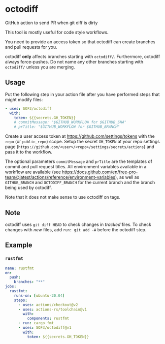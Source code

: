 # octodiff
GitHub action to send PR when git diff is dirty

This tool is mostly useful for code style workflows.

You need to provide an access token so that
octodiff can create branches and pull requests for you.

octodiff **only** affects branches starting with `octodiff/`.
Furthermore, octodiff always force-pushes.
Do not name any other branches starting with `octodiff/`
unless you are merging.

## Usage
Put the following step in your action file
after you have performed steps that might modify files:
```yaml
- uses: SOF3/octodiff
  with:
    token: ${{secrets.GH_TOKEN}}
    # commitMessage: "$GITHUB_WORKFLOW for $GITHUB_SHA"
    # prTitle: "$GITHUB_WORKFLOW for $GITHUB_BRANCH"
```

Create a user access token at <https://github.com/settings/tokens>
with the `repo` (or `public_repo`) scope.
Setup the secret `GH_TOKEN` at your repo settings page
(`https://github.com/<user>/<repo>/settings/secrets/actions`)
and pass it to the workflow.

The optional parameters `commitMessage` and `prTitle`
are the templates of commit and pull request titles.
All environment variables available in a workflow are available
(see <https://docs.github.com/en/free-pro-team@latest/actions/reference/environment-variables>),
as well as `GITHUB_BRANCH` and `OCTODIFF_BRANCH`
for the current branch and the branch being used by octodiff.

Note that it does not make sense to use octodiff on tags.

## Note
octodiff uses `git diff HEAD` to check changes in *tracked* files.
To check changes with *new* files,
add `run: git add -A` before the octodiff step.

## Example
### `rustfmt`

```yaml
name: rustfmt
on:
  push:
    branches: "**"
jobs:
  rustfmt:
    runs-on: [ubuntu-20.04]
    steps:
      - uses: actions/checkout@v2
      - uses: actions-rs/toolchain@v1
        with:
          components: rustfmt
      - run: cargo fmt
      - uses: SOF3/octodiff@v1
        with:
          token: ${{secrets.GH_TOKEN}}
```
